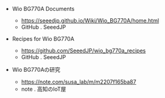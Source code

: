 * Wio BG770A Documents
  * https://seeedjp.github.io/Wiki/Wio_BG770A/home.html
  * GitHub . SeeedJP

* Recipes for Wio BG770A
  * https://github.com/SeeedJP/wio_bg770a_recipes
  * GitHub . SeeedJP

* Wio BG770Aの研究
  * https://note.com/susa_lab/m/m2207f165ba87
  * note . 高知のIoT屋
